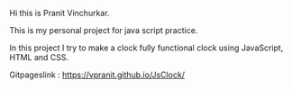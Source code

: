 Hi this is Pranit Vinchurkar.

This is my personal project for java script practice.

In this project I try to make a clock fully functional clock using JavaScript, HTML and CSS.

Gitpageslink : https://vpranit.github.io/JsClock/
